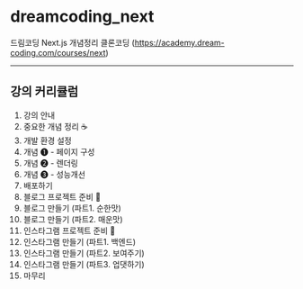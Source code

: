 # dreamcoding_next
드림코딩 Next.js 개념정리 클론코딩 (https://academy.dream-coding.com/courses/next)

---

## 강의 커리큘럼
1. 강의 안내
2. 중요한 개념 정리 ☕️
3. 개발 환경 설정 
4. 개념 ❶ - 페이지 구성
5. 개념 ❷ - 렌더링
6. 개념 ❸ - 성능개선
7. 배포하기
8. 블로그 프로젝트 준비 🚩
9. 블로그 만들기 (파트1. 순한맛)
10. 블로그 만들기 (파트2. 매운맛)
11. 인스타그램 프로젝트 준비 🚩
12. 인스타그램 만들기 (파트1. 백엔드) 
13. 인스타그램 만들기 (파트2. 보여주기)
14. 인스타그램 만들기 (파트3. 업댓하기)
15. 마무리
